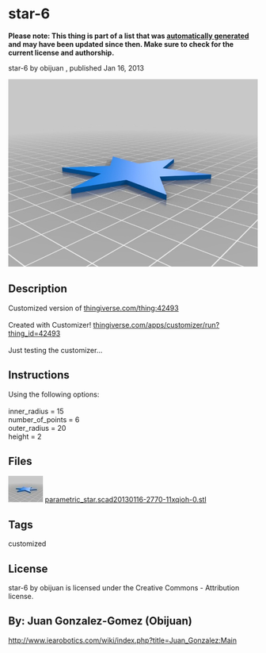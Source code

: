 star-6
===============
**Please note: This thing is part of a list that was [automatically generated](https://github.com/carlosgs/export-things) and may have been updated since then. Make sure to check for the current license and authorship.**  

star-6  by obijuan , published Jan 16, 2013

![Image](img/parametric_star.scad20130116-2770-11xqioh-0_display_large.jpg)

Description
--------
Customized version of <a href="http://www.thingiverse.com/thing:42493" target="_blank" rel="nofollow">thingiverse.com/thing:42493</a><br />
<br />
Created with Customizer! <a href="http://www.thingiverse.com/apps/customizer/run?thing_id=42493" target="_blank" rel="nofollow">thingiverse.com/apps/customizer/run?thing_id=42493</a><br />
<br />
Just testing the customizer...

Instructions
--------
Using the following options:<br />
<br />
inner_radius = 15<br />
number_of_points = 6<br />
outer_radius = 20<br />
height = 2<br />

Files
--------
[![Image](img/parametric_star.scad20130116-2770-11xqioh-0_preview_tinycard.jpg)](parametric_star.scad20130116-2770-11xqioh-0.stl)
 [ parametric_star.scad20130116-2770-11xqioh-0.stl](parametric_star.scad20130116-2770-11xqioh-0.stl)  



Tags
--------
customized  

  

License
--------
star-6 by obijuan is licensed under the Creative Commons - Attribution license.  



By: Juan Gonzalez-Gomez (Obijuan)
--------
<http://www.iearobotics.com/wiki/index.php?title=Juan_Gonzalez:Main>